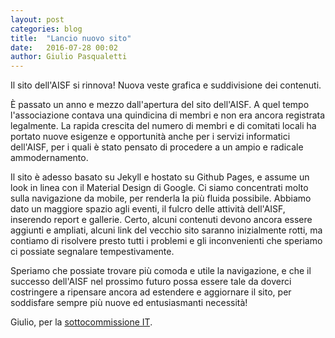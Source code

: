 ```yaml
---
layout: post
categories: blog
title:  "Lancio nuovo sito"
date:   2016-07-28 00:02
author: Giulio Pasqualetti
---
```


Il sito dell'AISF si rinnova! Nuova veste grafica e suddivisione dei contenuti.

È passato un anno e mezzo dall'apertura del sito dell'AISF. A quel tempo l'associazione contava una quindicina di membri e non era ancora registrata legalmente. La rapida crescita del numero di membri e di comitati locali ha portato nuove esigenze e opportunità anche per i servizi informatici dell'AISF, per i quali è stato pensato di procedere a un ampio e radicale ammodernamento.

Il sito è adesso basato su Jekyll e hostato su Github Pages, e assume un look in linea con il Material Design di Google. Ci siamo concentrati molto sulla navigazione da mobile, per renderla la più fluida possibile. Abbiamo dato un maggiore spazio agli eventi, il fulcro delle attività dell'AISF, inserendo report e gallerie. Certo, alcuni contenuti devono ancora essere aggiunti e ampliati, alcuni link del vecchio sito saranno inizialmente rotti, ma contiamo di risolvere presto tutti i problemi e gli inconvenienti che speriamo ci possiate segnalare tempestivamente.

Speriamo che possiate trovare più comoda e utile la navigazione, e che il successo dell'AISF nel prossimo futuro possa essere tale da doverci costringere a ripensare ancora ad estendere e aggiornare il sito, per soddisfare sempre più nuove ed entusiasmanti necessità!

Giulio,
per la [sottocommissione IT](/sottocommissioni/it).
